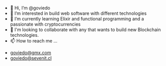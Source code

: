 - 👋 Hi, I’m @goviedo
- 👀 I’m interested in build web software with different technologies
- 🌱 I’m currently learning Elixir and functional programming and a passionate with cryptocurrencies
- 💞️ I'm looking to collaborate with any that wants to build new Blockchain technologies.
- 📫 How to reach me ...

* goviedo@gmx.com
* goviedo@sevenit.cl
